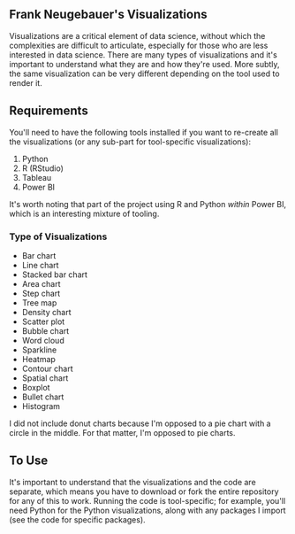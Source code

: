 ## Frank Neugebauer's Visualizations 

Visualizations are a critical element of data science, without which the complexities are difficult to articulate, especially for those who are less interested in data science. There are many types of visualizations and it's important to understand what they are and how they're used. More subtly, the same visualization can be very different depending on the tool used to render it.

## Requirements
You'll need to have the following tools installed if you want to re-create all the visualizations (or any sub-part for tool-specific visualizations):

1. Python
2. R (RStudio)
3. Tableau
4. Power BI

It's worth noting that part of the project using R and Python _within_ Power BI, which is an interesting mixture of tooling.

### Type of Visualizations

- Bar chart
- Line chart
- Stacked bar chart
- Area chart
- Step chart
- Tree map
- Density chart
- Scatter plot
- Bubble chart
- Word cloud
- Sparkline
- Heatmap
- Contour chart
- Spatial chart
- Boxplot
- Bullet chart
- Histogram

I did not include donut charts because I'm opposed to a pie chart with a circle in the middle. For that matter, I'm opposed to pie charts.

## To Use
It's important to understand that the visualizations and the code are separate, which means you have to download or fork the entire repository for any of this to work. Running the code is tool-specific; for example, you'll need Python for the Python visualizations, along with any packages I import (see the code for specific packages).



